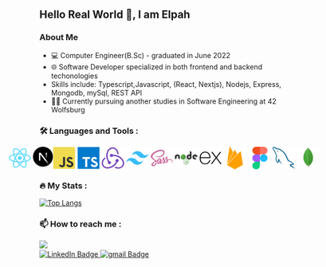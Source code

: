 ## Hello Real World 👋, I am Elpah
<div id="header" align="center">
</div>
  
### About Me
- 💻 Computer Engineer(B.Sc) - graduated in June 2022
- 🌐 Software Developer specialized in both frontend and backend techonologies
- Skills include:
  Typescript,Javascript, (React, Nextjs), Nodejs, Express, Mongodb, mySql, REST API
- 👨‍💻 Currently pursuing another studies in Software Engineering at 42 Wolfsburg

 
### :hammer_and_wrench: Languages and Tools :
<div style="display: flex; justify-content: center;">
    <img src="https://github.com/devicons/devicon/blob/master/icons/react/react-original.svg" title="React" alt="React" width="45" height="45"/>&nbsp;
   <img src="https://github.com/devicons/devicon/blob/master/icons/nextjs/nextjs-original.svg" title="NextJs" alt="NextJs" width="45" height="40"/>
  <img src="https://github.com/devicons/devicon/blob/master/icons/javascript/javascript-original.svg" title="JavaScript" alt="JavaScript" width="45" height="45"/>&nbsp;
  <img src="https://github.com/devicons/devicon/blob/master/icons/typescript/typescript-original.svg" title="Typescript" alt="Typescript" width="45" height="45"/>&nbsp;
  <img src="https://github.com/devicons/devicon/blob/master/icons/redux/redux-original.svg" title="Redux" alt="Redux " width="45" height="45"/>&nbsp;
  <img src="https://github.com/devicons/devicon/blob/master/icons/tailwindcss/tailwindcss-original.svg" title="Tailwind Css" alt="Tailwind Css" width="45" height="45"/>&nbsp;
  <img src="https://github.com/devicons/devicon/blob/master/icons/sass/sass-original.svg" title="Sass" alt="Sass" width="45" height="45"/>&nbsp;
  <img src="https://github.com/devicons/devicon/blob/master/icons/nodejs/nodejs-original-wordmark.svg" title="NodeJS" alt="NodeJS" width="45" height="45"/>&nbsp;
  <img src="https://github.com/devicons/devicon/blob/master/icons/express/express-original.svg" title="Express" alt="Express" width="45" height="45"/>&nbsp;
  <img src="https://github.com/devicons/devicon/blob/master/icons/firebase/firebase-plain.svg" title="Firebase" alt="Firebase" width="45" height="45"/>&nbsp;
  <img src="https://github.com/devicons/devicon/blob/master/icons/figma/figma-original.svg" title="Figma" alt="Figma" width="45" height="45"/>&nbsp;
  <img src="https://github.com/devicons/devicon/blob/master/icons/mysql/mysql-original.svg" title="MySQL"  alt="MySQL" width="45" height="45"/>&nbsp;
  <img src="https://github.com/devicons/devicon/blob/master/icons/mongodb/mongodb-original.svg" title="MongoDb" alt="MongoDb" width="45" height="45"/>&nbsp;
</div>

### :fire: My Stats :
[![Top Langs](https://github-readme-stats.vercel.app/api/top-langs/?username=elpah&layout=compact&theme=vision-friendly-dark)](https://github.com/anuraghazra/github-readme-stats)

### :mailbox: How to reach me :

<div id="">
  <img src="https://media.giphy.com/media/M9gbBd9nbDrOTu1Mqx/giphy.gif" width="100"/>
<div id="badges">
  <a href="https://www.linkedin.com/in/elpachris/">
    <img src="https://img.shields.io/badge/LinkedIn-blue?style=for-the-badge&logo=linkedin&logoColor=white" alt="LinkedIn Badge"/>
  </a>
  <a href="mailto:obengelpachris@gmail.com">
    <img src="https://img.shields.io/badge/gmail-red?style=for-the-badge&logo=gmail&logoColor=red" alt="gmail Badge"/>
  </a>
</div>
</div>

